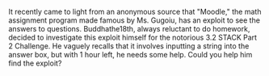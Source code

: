 It recently came to light from an anonymous source that "Moodle," the math assignment program made famous by Ms. Gugoiu, has an exploit to see the answers to questions. Buddhathe18th, always reluctant to do homework, decided to investigate this exploit himself for the notorious 3.2 STACK Part 2 Challenge. He vaguely recalls that it involves inputting a string into the answer box, but with 1 hour left, he needs some help. Could you help him find the exploit?
